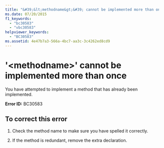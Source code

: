 ```yaml
---
title: "&#39;&lt;methodname&gt;&#39; cannot be implemented more than once"
ms.date: 07/20/2015
f1_keywords: 
  - "bc30583"
  - "vbc30583"
helpviewer_keywords: 
  - "BC30583"
ms.assetid: 4e47b7a3-566a-4bc7-aa3c-3c4262ed8cd9
---
```

# &#39;&lt;methodname&gt;&#39; cannot be implemented more than once
You have attempted to implement a method that has already been implemented.  

 **Error ID:** BC30583  

## To correct this error  

1. Check the method name to make sure you have spelled it correctly.  

2. If the method is redundant, remove the extra declaration.
